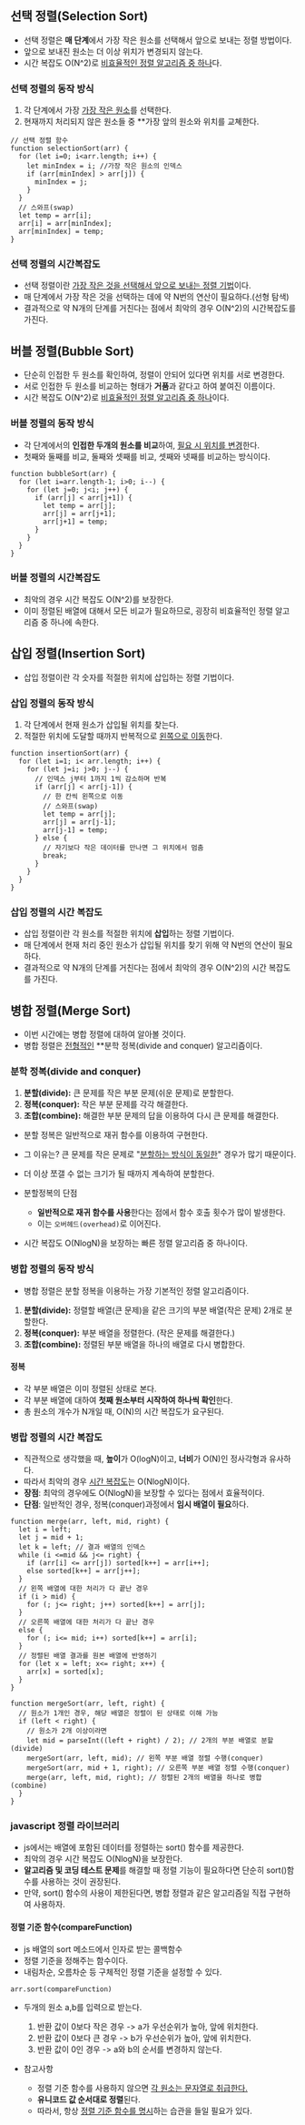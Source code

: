 ## 선택 정렬(Selection Sort)

- 선택 정렬은 **매 단계**에서 가장 작은 원소를 선택해서 앞으로 보내는 정렬 방법이다.
- 앞으로 보내진 원소는 더 이상 위치가 변경되지 않는다.
- 시간 복잡도 O(N^2)로 <U>비효율적인 정렬 알고리즘 중 하나</U>다.

### 선택 정렬의 동작 방식

1. 각 단계에서 가장 <U>가장 작은 원소</U>를 선택한다.
2. 현재까지 처리되지 않은 원소들 중 \*\*가장 앞의 원소와 위치를 교쳬한다.

```
// 선택 정렬 함수
function selectionSort(arr) {
  for (let i=0; i<arr.length; i++) {
    let minIndex = i; //가장 작은 원소의 인덱스
    if (arr[minIndex] > arr[j]) {
      minIndex = j;
    }
  }
  // 스와프(swap)
  let temp = arr[i];
  arr[i] = arr[minIndex];
  arr[minIndex] = temp;
}

```

### 선택 정렬의 시간복잡도

- 선택 정렬이란 <u>가장 작은 것을 선택해서 앞으로 보내는 정렬 기법</u>이다.
- 매 단계에서 가장 작은 것을 선택하는 데에 약 N번의 연산이 필요하다.(선형 탐색)
- 결과적으로 약 N개의 단계를 거친다는 점에서 최악의 경우 O(N^2)의 시간복잡도를 가진다.

## 버블 정렬(Bubble Sort)

- 단순히 인접한 두 원소를 확인하여, 정렬이 안되어 있다면 위치를 서로 변경한다.
- 서로 인접한 두 원소를 비교하는 형태가 **거품**과 같다고 하여 붙여진 이름이다.
- 시간 복잡도 O(N^2)로 <u>비효율적인 정렬 알고리즘 중 하나</u>이다.

### 버블 정렬의 동작 방식

- 각 단계에서의 **인접한 두개의 원소를 비교**하여, <u>필요 시 위치를 변경</u>한다.
- 첫째와 둘째를 비교, 둘째와 셋째를 비교, 셋째와 넷째를 비교하는 방식이다.

```
function bubbleSort(arr) {
  for (let i=arr.length-1; i>0; i--) {
    for (let j=0; j<i; j++) {
      if (arr[j] < arr[j+1]) {
        let temp = arr[j];
        arr[j] = arr[j+1];
        arr[j+1] = temp;
      }
    }
  }
}
```

### 버블 정렬의 시간복잡도

- 최악의 경우 시간 복잡도 O(N^2)를 보장한다.
- 이미 정렬된 배열에 대해서 모든 비교가 필요하므로, 굉장히 비효율적인 정렬 알고리즘 중 하나에 속한다.

## 삽입 정렬(Insertion Sort)

- 삽입 정렬이란 각 숫자를 적절한 위치에 삽입하는 정렬 기법이다.

### 삽입 정렬의 동작 방식

1. 각 단계에서 현재 원소가 삽입될 위치를 찾는다.
2. 적절한 위치에 도달할 때까지 반복적으로 <u>왼쪽으로 이동</u>한다.

```
function insertionSort(arr) {
  for (let i=1; i< arr.length; i++) {
    for (let j=i; j>0; j--) {
      // 인덱스 j부터 1까지 1씩 감소하며 반복
      if (arr[j] < arr[j-1]) {
        // 한 칸씩 왼쪽으로 이동
        // 스와프(swap)
        let temp = arr[j];
        arr[j] = arr[j-1];
        arr[j-1] = temp;
      } else {
        // 자기보다 작은 데이터를 만나면 그 위치에서 멈춤
        break;
      }
    }
  }
}
```

### 삽입 정렬의 시간 복잡도

- 삽입 정렬이란 각 원소를 적절한 위치에 **삽입**하는 정렬 기법이다.
- 매 단계에서 현재 처리 중인 원소가 삽입될 위치를 찾기 위해 약 N번의 연산이 필요하다.
- 결과적으로 약 N개의 단계를 거친다는 점에서 최악의 경우 O(N^2)의 시간 복잡도를 가진다.

## 병합 정렬(Merge Sort)

- 이번 시간에는 병합 정렬에 대하여 알아볼 것이다.
- 병합 정렬은 <u>전형적인</u> \*\*분학 정복(divide and conquer) 알고리즘이다.

### 분학 정복(divide and conquer)

1. **분할(divide):** 큰 문제를 작은 부분 문제(쉬운 문제)로 분할한다.
2. **정복(conquer):** 작은 부분 문제를 각각 해결한다.
3. **조합(combine):** 해결한 부분 문제의 답을 이용하여 다시 큰 문제를 해결한다.

- 분할 정복은 일반적으로 재귀 함수를 이용하여 구현한다.
- 그 이유는? 큰 문제를 작은 문제로 "<u>분할하는 방식이 동일한</u>" 경우가 많기 때문이다.
- 더 이상 쪼갤 수 없는 크기가 될 때까지 계속하여 분할한다.

- 분할정복의 단점

  - **일반적으로 재귀 함수를 사용**한다는 점에서 함수 호출 횟수가 많이 발생한다.
  - 이는 `오버헤드(overhead)`로 이어진다.

- 시간 복잡도 O(NlogN)을 보장하는 빠른 정렬 알고리즘 중 하나이다.

### 병합 정렬의 동작 방식

- 병합 정렬은 분할 정복을 이용하는 가장 기본적인 정렬 알고리즘이다.

1. **분할(divide):** 정렬할 배열(큰 문제)을 같은 크기의 부분 배열(작은 문제) 2개로 분할한다.
2. **정복(conquer):** 부분 배열을 정렬한다. (작은 문제를 해결한다.)
3. **조합(combine):** 정렬된 부분 배열을 하나의 배열로 다시 병합한다.

#### 정복

- 각 부분 배열은 이미 정렬된 상태로 본다.
- 각 부분 배열에 대하여 **첫째 원소부터 시작하여 하나씩 확인**한다.
- 총 원소의 개수가 N개일 때, O(N)의 시간 복잡도가 요구된다.

### 병랍 정렬의 시간 복잡도

- 직관적으로 생각했을 때, **높이**가 O(logN)이고, **너비**가 O(N)인 정사각형과 유사하다.
- 따라서 최악의 경우 <u>시간 복잡도</u>는 O(NlogN)이다.
- **장점**: 최악의 경우에도 O(NlogN)을 보장할 수 있다는 점에서 효율적이다.
- **단점**: 일반적인 경우, 정복(conquer)과정에서 **임시 배열이 필요**하다.

```
function merge(arr, left, mid, right) {
  let i = left;
  let j = mid + 1;
  let k = left; // 결과 배열의 인덱스
  while (i <=mid && j<= right) {
    if (arr[i] <= arr[j]) sorted[k++] = arr[i++];
    else sorted[k++] = arr[j++];
  }
  // 왼쪽 배열에 대한 처리가 다 끝난 경우
  if (i > mid) {
    for (; j<= right; j++) sorted[k++] = arr[j];
  }
  // 오른쪽 배열에 대한 처리가 다 끝난 경우
  else {
    for (; i<= mid; i++) sorted[k++] = arr[i];
  }
  // 정렬된 배열 결과를 원본 배열에 반영하기
  for (let x = left; x<= right; x++) {
    arr[x] = sorted[x];
  }
}

function mergeSort(arr, left, right) {
  // 원소가 1개인 경우, 해당 배열은 정렬이 된 상태로 이해 가능
  if (left < right) {
    // 원소가 2개 이상이라면
    let mid = parseInt((left + right) / 2); // 2개의 부분 배열로 분할(divide)
    mergeSort(arr, left, mid); // 왼쪽 부분 배열 정렬 수행(conquer)
    mergeSort(arr, mid + 1, right); // 오른쪽 부분 배열 정렬 수행(conquer)
    merge(arr, left, mid, right); // 정렬된 2개의 배열을 하나로 병합(combine)
  }
}
```

### javascript 정렬 라이브러리

- js에서는 배열에 포함된 데이터를 정렬하는 sort() 함수를 제공한다.
- 최악의 경우 시간 복잡도 O(NlogN)을 보장한다.
- **알고리즘 및 코딩 테스트 문제**를 해결할 때 정렬 기능이 필요하다면 단순히 sort()함수를 사용하는 것이 권장된다.
- 만약, sort() 함수의 사용이 제한된다면, 병합 정렬과 같은 알고리즘일 직접 구현하여 사용하자.

#### 정렬 기준 함수(compareFunction)

- js 배열의 sort 메소드에서 인자로 받는 콜백함수
- 정렬 기준을 정해주는 함수이다.
- 내림차순, 오름차순 등 구체적인 정렬 기준을 설정할 수 있다.

```
arr.sort(compareFunction)
```

- 두개의 원소 a,b를 입력으로 받는다.

  1. 반환 값이 0보다 작은 경우 -> a가 우선순위가 높아, 앞에 위치한다.
  2. 반환 값이 0보다 큰 경우 -> b가 우선순위가 높아, 앞에 위치한다.
  3. 반환 값이 0인 경우 -> a와 b의 순서를 변경하지 않는다.

- 참고사항
  - 정렬 기준 함수를 사용하지 않으면 <u>각 원소는 문자열로 취급한다.</u>
  - **유니코드 값 순서대로 정렬**된다.
  - 따라서, 항상 <u>정렬 기준 함수를 명시</u>하는 습관을 들일 필요가 있다.
